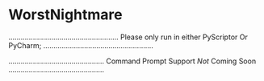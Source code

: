 # WorstNightmare

......................................................
Please only run in either PyScriptor Or PyCharm;
......................................................


...............................................
Command Prompt Support _Not_ Coming Soon
...............................................
